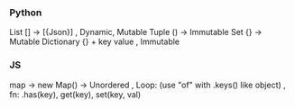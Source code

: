 ### Python
List [] -> [{Json}]   , Dynamic, Mutable
Tuple () -> Immutable
Set {} -> Mutable
Dictionary {} + key value , Immutable
### JS
map -> new Map() -> Unordered , Loop: (use "of" with .keys() like object) , fn: .has(key), get(key), set(key, val)
